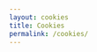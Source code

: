 ```yaml
---
layout: cookies
title: Cookies
permalink: /cookies/
---
```


<!DOCTYPE html>
<html lang="en">
<head>
    
</head>
<body>
    
</body>
</html>

